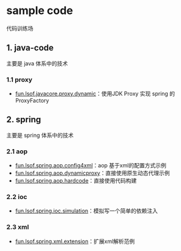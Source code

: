 # sample code

代码训练场

## 1. java-code
主要是 java 体系中的技术
### 1.1 proxy
* [fun.lsof.javacore.proxy.dynamic](https://github.com/JerryDai90/java-case/tree/master/java-core/proxy/src/main/java/fun/lsof/javacore/proxy/dynamic)：使用JDK Proxy 实现 spring 的 ProxyFactory

## 2. spring
主要是 spring 体系中的技术

### 2.1 aop

* [fun.lsof.spring.aop.config4xml](https://github.com/JerryDai90/java-case/tree/master/spring/aop/src/main/java/fun/lsof/spring/aop/config4xml)：aop 基于xml的配置方式示例
* [fun.lsof.spring.aop.dynamicproxy](https://github.com/JerryDai90/java-case/tree/master/spring/aop/src/main/java/fun/lsof/spring/aop/dynamicproxy/jdk)：直接使用原生动态代理示例
* [fun.lsof.spring.aop.hardcode](https://github.com/JerryDai90/java-case/tree/master/spring/aop/src/main/java/fun/lsof/spring/aop/hardcode)：直接使用代码构建

### 2.2 ioc

* [fun.lsof.spring.ioc.simulation](https://github.com/JerryDai90/java-case/tree/master/spring/ioc/src/main/java/fun/lsof/spring/ioc/simulation)：模拟写一个简单的依赖注入

### 2.3 xml

* [fun.lsof.spring.xml.extension](https://github.com/JerryDai90/java-case/tree/master/spring/xml/src/main/java/fun/lsof/spring/xml/extension)：扩展xml解析范例


